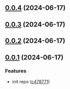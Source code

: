 ## [0.0.4](https://github.com/varletjs/varlet-icons-library-starter/compare/v0.0.3...v0.0.4) (2024-06-17)



## [0.0.3](https://github.com/varletjs/varlet-icons-library-starter/compare/v0.0.2...v0.0.3) (2024-06-17)



## [0.0.2](https://github.com/varletjs/varlet-icons-library-starter/compare/v0.0.1...v0.0.2) (2024-06-17)



## [0.0.1](https://github.com/varletjs/varlet-icons-library-starter/compare/c4787714c90fe6869885832d79262862ae0cc2eb...v0.0.1) (2024-06-17)


### Features

* init repo ([c478771](https://github.com/varletjs/varlet-icons-library-starter/commit/c4787714c90fe6869885832d79262862ae0cc2eb))



